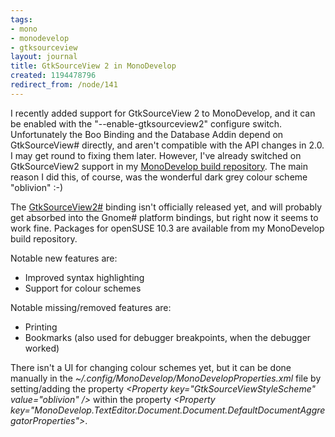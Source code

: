 ```yaml
---
tags:
- mono
- monodevelop
- gtksourceview
layout: journal
title: GtkSourceView 2 in MonoDevelop
created: 1194478796
redirect_from: /node/141
---
```

I recently added support for GtkSourceView 2 to MonoDevelop, and it can be enabled with the "--enable-gtksourceview2" configure switch. Unfortunately the Boo Binding and the Database Addin depend on GtkSourceView#  directly, and aren't compatible with the API changes in 2.0. I may get round to fixing them later. However, I've already switched on GtkSourceView2 support in my <a href="http://mjhutchinson.com/journal/2007/11/07/monodevelop_trunk_builds">MonoDevelop build repository</a>. The main reason I did this, of course, was the wonderful dark grey colour scheme "oblivion" :-)

The <a href="http://anonsvn.mono-project.com/viewcvs/trunk/gtksourceview2-sharp/">GtkSourceView2#</a> binding isn't officially released yet, and will probably get absorbed into the Gnome# platform bindings, but right now it seems to work fine.
Packages for openSUSE 10.3 are available from my MonoDevelop build repository.

Notable new features are:<ul>
<li>Improved syntax highlighting</li>
<li>Support for colour schemes</li>
</ul>

Notable missing/removed features are:<ul>
<li>Printing</li>
<li>Bookmarks (also used for debugger breakpoints, when the debugger worked)</li>
</ul>

There isn't a UI for changing colour schemes yet, but it can be done manually in the <em>~/.config/MonoDevelop/MonoDevelopProperties.xml</em> file by setting/adding the property <em>&lt;Property key="GtkSourceViewStyleScheme" value="oblivion" /&gt;</em> within the property <em>&lt;Property key="MonoDevelop.TextEditor.Document.Document.DefaultDocumentAggregatorProperties"&gt;</em>.
<!--break-->
